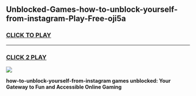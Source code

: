 
## Unblocked-Games-how-to-unblock-yourself-from-instagram-Play-Free-oji5a
<h3>
<a href="https://premium76.site?title=how-to-unblock-yourself-from-instagram&ref=10A">CLICK TO PLAY</a></h3>
<hr>

<h3>
<a href="https://premium76.site?title=how-to-unblock-yourself-from-instagram&ref=10A">CLICK 2 PLAY</a>
  
</h3>

<a href="https://premium76.site?title=how-to-unblock-yourself-from-instagram&ref=10A"><img src="https://clearcache.store/games.png"></a>


**how-to-unblock-yourself-from-instagram games unblocked: Your Gateway to Fun and Accessible Online Gaming**
